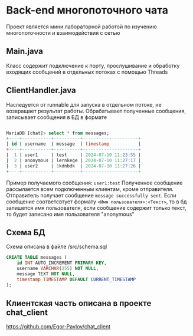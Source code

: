 # Back-end многопоточного чата
Проект является мини лабораторной работой по изучению многопоточности и взаимодействия с сетью
## Main.java
Класс содержит подключение к порту, прослушивание и обработку входящих сообщений в отдельных потоках с помощью Threads
## ClientHandler.java
Наследуется от runnable для запуска в отдельном потоке, не возвращает результат работы. Обрабатывает полученные сообщения, записывает сообщения в БД в формате
```sql

MariaDB [chat]> select * from messages;
+----+-----------+----------+---------------------+
| id | username  | message  | timestamp           |
+----+-----------+----------+---------------------+
|  1 | user1     | test     | 2024-07-10 11:23:55 |
|  2 | anonymous | lernkege | 2024-07-10 11:27:17 |
|  3 | user2     | 1kdnbdk  | 2024-07-10 11:27:26 |
+----+-----------+----------+---------------------+
```
Пример получаемого сообщения: `user1:test`
Полученное сообщение рассылается всем подключенным клиентам, кроме отправителя. Отправитель получает сообщение `message successfully sent`. Если сообщение соответсвтует формату `<Имя пользователя>:<Текст>`, то в бд запишется имя пользователя, если сообщение содержит только текст, то будет записано имя пользователя "anonymous"
## Схема БД
Схема описана в файле /src/schema.sql
```sql
CREATE TABLE messages (
    id INT AUTO_INCREMENT PRIMARY KEY,
    username VARCHAR(255) NOT NULL,
    message TEXT NOT NULL,
    timestamp TIMESTAMP DEFAULT CURRENT_TIMESTAMP
);

```
## Клиентская часть описана в проекте chat_client 
https://github.com/Egor-Pavlov/chat_client
